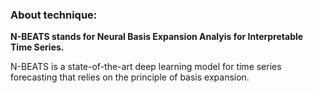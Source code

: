 ### About technique:
**N-BEATS stands for Neural Basis Expansion Analyis for Interpretable Time Series.**

N-BEATS is a state-of-the-art deep learning model for time series forecasting that relies on the principle of basis expansion.
